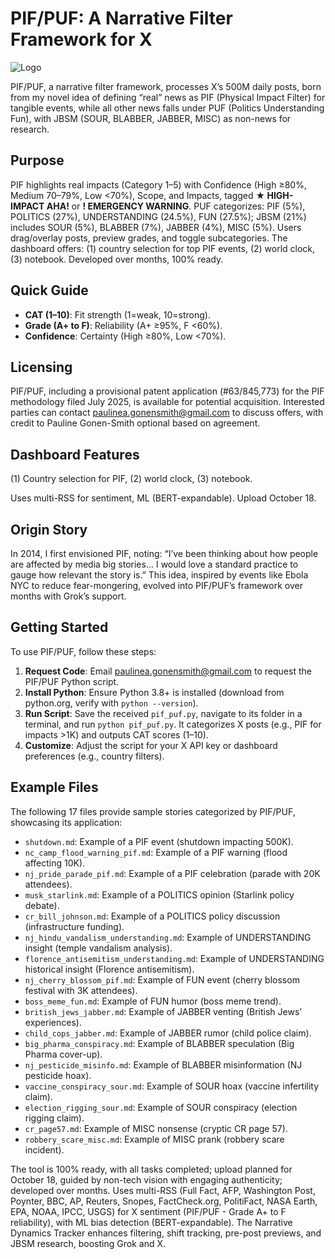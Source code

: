 # PIF/PUF: A Narrative Filter Framework for X

![Logo](logo.png) <!-- Placeholder for future logo -->

PIF/PUF, a narrative filter framework, processes X’s 500M daily posts, born from my novel idea of defining “real” news as PIF (Physical Impact Filter) for tangible events, while all other news falls under PUF (Politics Understanding Fun), with JBSM (SOUR, BLABBER, JABBER, MISC) as non-news for research.

## Purpose
PIF highlights real impacts (Category 1–5) with Confidence (High ≥80%, Medium 70–79%, Low <70%), Scope, and Impacts, tagged **★ HIGH-IMPACT AHA!** or **! EMERGENCY WARNING**. PUF categorizes: PIF (5%), POLITICS (27%), UNDERSTANDING (24.5%), FUN (27.5%); JBSM (21%) includes SOUR (5%), BLABBER (7%), JABBER (4%), MISC (5%). Users drag/overlay posts, preview grades, and toggle subcategories. The dashboard offers: (1) country selection for top PIF events, (2) world clock, (3) notebook. Developed over months, 100% ready.

## Quick Guide
- **CAT (1–10)**: Fit strength (1=weak, 10=strong).
- **Grade (A+ to F)**: Reliability (A+ ≥95%, F <60%).
- **Confidence**: Certainty (High ≥80%, Low <70%).

## Licensing
PIF/PUF, including a provisional patent application (#63/845,773) for the PIF methodology filed July 2025, is available for potential acquisition. Interested parties can contact paulinea.gonensmith@gmail.com to discuss offers, with credit to Pauline Gonen-Smith optional based on agreement.

## Dashboard Features
(1) Country selection for PIF, (2) world clock, (3) notebook.

Uses multi-RSS for sentiment, ML (BERT-expandable). Upload October 18.

## Origin Story
In 2014, I first envisioned PIF, noting: “I’ve been thinking about how people are affected by media big stories... I would love a standard practice to gauge how relevant the story is.” This idea, inspired by events like Ebola NYC to reduce fear-mongering, evolved into PIF/PUF’s framework over months with Grok’s support.

## Getting Started
To use PIF/PUF, follow these steps:
1. **Request Code**: Email paulinea.gonensmith@gmail.com to request the PIF/PUF Python script.
2. **Install Python**: Ensure Python 3.8+ is installed (download from python.org, verify with `python --version`).
3. **Run Script**: Save the received `pif_puf.py`, navigate to its folder in a terminal, and run `python pif_puf.py`. It categorizes X posts (e.g., PIF for impacts >1K) and outputs CAT scores (1–10).
4. **Customize**: Adjust the script for your X API key or dashboard preferences (e.g., country filters).

## Example Files
The following 17 files provide sample stories categorized by PIF/PUF, showcasing its application:
- `shutdown.md`: Example of a PIF event (shutdown impacting 500K).
- `nc_camp_flood_warning_pif.md`: Example of a PIF warning (flood affecting 10K).
- `nj_pride_parade_pif.md`: Example of a PIF celebration (parade with 20K attendees).
- `musk_starlink.md`: Example of a POLITICS opinion (Starlink policy debate).
- `cr_bill_johnson.md`: Example of a POLITICS policy discussion (infrastructure funding).
- `nj_hindu_vandalism_understanding.md`: Example of UNDERSTANDING insight (temple vandalism analysis).
- `florence_antisemitism_understanding.md`: Example of UNDERSTANDING historical insight (Florence antisemitism).
- `nj_cherry_blossom_pif.md`: Example of FUN event (cherry blossom festival with 3K attendees).
- `boss_meme_fun.md`: Example of FUN humor (boss meme trend).
- `british_jews_jabber.md`: Example of JABBER venting (British Jews’ experiences).
- `child_cops_jabber.md`: Example of JABBER rumor (child police claim).
- `big_pharma_conspiracy.md`: Example of BLABBER speculation (Big Pharma cover-up).
- `nj_pesticide_misinfo.md`: Example of BLABBER misinformation (NJ pesticide hoax).
- `vaccine_conspiracy_sour.md`: Example of SOUR hoax (vaccine infertility claim).
- `election_rigging_sour.md`: Example of SOUR conspiracy (election rigging claim).
- `cr_page57.md`: Example of MISC nonsense (cryptic CR page 57).
- `robbery_scare_misc.md`: Example of MISC prank (robbery scare incident).

The tool is 100% ready, with all tasks completed; upload planned for October 18, guided by non-tech vision with engaging authenticity; developed over months. Uses multi-RSS (Full Fact, AFP, Washington Post, Poynter, BBC, AP, Reuters, Snopes, FactCheck.org, PolitiFact, NASA Earth, EPA, NOAA, IPCC, USGS) for X sentiment (PIF/PUF - Grade A+ to F reliability), with ML bias detection (BERT-expandable). The Narrative Dynamics Tracker enhances filtering, shift tracking, pre-post previews, and JBSM research, boosting Grok and X.
